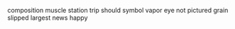 composition muscle station trip should symbol vapor eye not pictured grain slipped largest news happy
